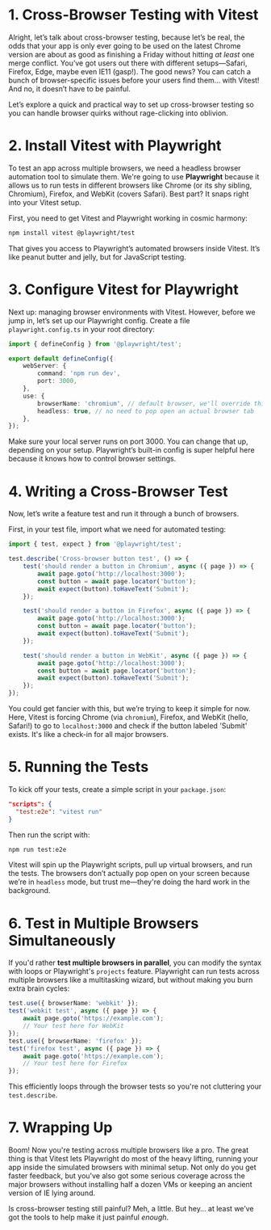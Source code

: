 # 1. Cross-Browser Testing with Vitest

Alright, let’s talk about cross-browser testing, because let’s be real, the odds that your app is only ever going to be used on the latest Chrome version are about as good as finishing a Friday without hitting _at least_ one merge conflict. You’ve got users out there with different setups—Safari, Firefox, Edge, maybe even IE11 (gasp!). The good news? You can catch a bunch of browser-specific issues before your users find them… with Vitest! And no, it doesn’t have to be painful.

Let’s explore a quick and practical way to set up cross-browser testing so you can handle browser quirks without rage-clicking into oblivion.

# 2. Install Vitest with Playwright

To test an app across multiple browsers, we need a headless browser automation tool to simulate them. We're going to use **Playwright** because it allows us to run tests in different browsers like Chrome (or its shy sibling, Chromium), Firefox, and WebKit (covers Safari). Best part? It snaps right into your Vitest setup.

First, you need to get Vitest and Playwright working in cosmic harmony:

```bash
npm install vitest @playwright/test
```

That gives you access to Playwright’s automated browsers inside Vitest. It’s like peanut butter and jelly, but for JavaScript testing.

# 3. Configure Vitest for Playwright

Next up: managing browser environments with Vitest. However, before we jump in, let’s set up our Playwright config. Create a file `playwright.config.ts` in your root directory:

```typescript
import { defineConfig } from '@playwright/test';

export default defineConfig({
	webServer: {
		command: 'npm run dev',
		port: 3000,
	},
	use: {
		browserName: 'chromium', // default browser, we'll override this in our tests
		headless: true, // no need to pop open an actual browser tab
	},
});
```

Make sure your local server runs on port 3000. You can change that up, depending on your setup. Playwright’s built-in config is super helpful here because it knows how to control browser settings.

# 4. Writing a Cross-Browser Test

Now, let’s write a feature test and run it through a bunch of browsers.

First, in your test file, import what we need for automated testing:

```typescript
import { test, expect } from '@playwright/test';

test.describe('Cross-browser button test', () => {
	test('should render a button in Chromium', async ({ page }) => {
		await page.goto('http://localhost:3000');
		const button = await page.locator('button');
		await expect(button).toHaveText('Submit');
	});

	test('should render a button in Firefox', async ({ page }) => {
		await page.goto('http://localhost:3000');
		const button = await page.locator('button');
		await expect(button).toHaveText('Submit');
	});

	test('should render a button in WebKit', async ({ page }) => {
		await page.goto('http://localhost:3000');
		const button = await page.locator('button');
		await expect(button).toHaveText('Submit');
	});
});
```

You could get fancier with this, but we’re trying to keep it simple for now. Here, Vitest is forcing Chrome (via `chromium`), Firefox, and WebKit (hello, Safari!) to go to `localhost:3000` and check if the button labeled 'Submit' exists. It's like a check-in for all major browsers.

# 5. Running the Tests

To kick off your tests, create a simple script in your `package.json`:

```json
"scripts": {
  "test:e2e": "vitest run"
}
```

Then run the script with:

```bash
npm run test:e2e
```

Vitest will spin up the Playwright scripts, pull up virtual browsers, and run the tests. The browsers don’t actually pop open on your screen because we’re in `headless` mode, but trust me—they're doing the hard work in the background.

# 6. Test in Multiple Browsers Simultaneously

If you'd rather **test multiple browsers in parallel**, you can modify the syntax with loops or Playwright's `projects` feature. Playwright can run tests across multiple browsers like a multitasking wizard, but without making you burn extra brain cycles:

```typescript
test.use({ browserName: 'webkit' });
test('webkit test', async ({ page }) => {
	await page.goto('https://example.com');
	// Your test here for WebKit
});
test.use({ browserName: 'firefox' });
test('firefox test', async ({ page }) => {
	await page.goto('https://example.com');
	// Your test here for Firefox
});
```

This efficiently loops through the browser tests so you're not cluttering your `test.describe`.

# 7. Wrapping Up

Boom! Now you're testing across multiple browsers like a pro. The great thing is that Vitest lets Playwright do most of the heavy lifting, running your app inside the simulated browsers with minimal setup. Not only do you get faster feedback, but you've also got some serious coverage across the major browsers without installing half a dozen VMs or keeping an ancient version of IE lying around.

Is cross-browser testing still painful? Meh, a little. But hey… at least we’ve got the tools to help make it just painful _enough_.
